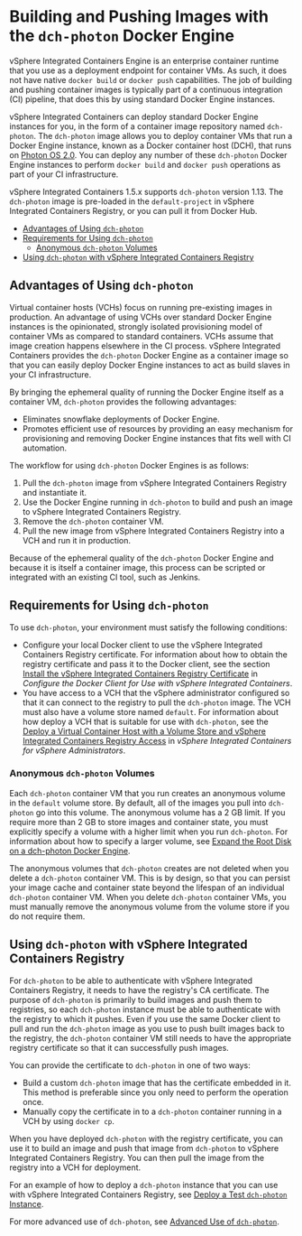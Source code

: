 # Building and Pushing Images with the `dch-photon` Docker Engine 

vSphere Integrated Containers Engine is an enterprise container runtime that you use as a deployment endpoint for container VMs. As such, it does not have native `docker build` or `docker push` capabilities. The job of building and pushing container images is typically part of a continuous integration (CI) pipeline, that does this by using standard Docker Engine instances. 

vSphere Integrated Containers can deploy standard Docker Engine instances for you, in the form of a container image repository named `dch-photon`.  The `dch-photon` image allows you to deploy container VMs that run a Docker Engine instance, known as a Docker container host (DCH), that runs on [Photon OS 2.0](https://vmware.github.io/photon/). You can deploy any number of these `dch-photon` Docker Engine instances to perform `docker build` and `docker push` operations as part of your CI infrastructure. 

vSphere Integrated Containers 1.5.x supports `dch-photon` version 1.13. The `dch-photon` image is pre-loaded in the `default-project` in vSphere Integrated Containers Registry, or you can pull it from Docker Hub. 

- [Advantages of Using `dch-photon`](#advantages)
- [Requirements for Using `dch-photon`](#requirements)
  - [Anonymous `dch-photon` Volumes](#vols) 
- [Using `dch-photon` with vSphere Integrated Containers Registry](#registry)

## Advantages of Using `dch-photon` <a id="advantages"></a> 

Virtual container hosts (VCHs) focus on running pre-existing images in production. An advantage of using VCHs  over standard Docker Engine instances is the opinionated, strongly isolated provisioning model of container VMs as compared to standard containers. VCHs assume that image creation happens elsewhere in the CI process. vSphere Integrated Containers provides the `dch-photon` Docker Engine as a container image so that you can easily deploy Docker Engine instances to act as build slaves in your CI infrastructure.  

By bringing the ephemeral quality of running the Docker Engine itself as a container VM, `dch-photon` provides the following advantages:

- Eliminates snowflake deployments of Docker Engine.
- Promotes efficient use of resources by providing an easy mechanism for provisioning and removing Docker Engine instances that fits well with CI automation.

The workflow for using `dch-photon` Docker Engines is as follows: 

1. Pull the `dch-photon` image from vSphere Integrated Containers Registry and instantiate it.
2. Use the Docker Engine running in `dch-photon` to build and push an image to vSphere Integrated Containers Registry.
3. Remove the `dch-photon` container VM.
4. Pull the new image from vSphere Integrated Containers Registry into a VCH and run it in production.

Because of the ephemeral quality of the `dch-photon` Docker Engine and because it is itself a container image, this process can be scripted or integrated with an existing CI tool, such as Jenkins.

## Requirements for Using `dch-photon` <a id="requirements"></a>

To use `dch-photon`, your environment must satisfy the following conditions: 

- Configure your local Docker client to use the vSphere Integrated Containers Registry certificate. For information about how to obtain the registry certificate and pass it to the Docker client, see the section [Install the vSphere Integrated Containers Registry Certificate](configure_docker_client.md#registry) in *Configure the Docker Client for Use with vSphere Integrated Containers*.
- You have access to a VCH that the vSphere administrator configured so that it can connect to the registry to pull the `dch-photon` image. The VCH must also have a volume store named `default`. For information about how deploy a VCH that is suitable for use with `dch-photon`, see the [Deploy a Virtual Container Host with a Volume Store and vSphere Integrated Containers Registry Access](../vic_vsphere_admin/deploy_vch_dchphoton.md) in *vSphere Integrated Containers for vSphere Administrators*. 

### Anonymous `dch-photon` Volumes <a id="vols"></a>

Each `dch-photon` container VM that you run creates an anonymous volume in the `default` volume store. By default, all of the images you pull into `dch-photon` go into this volume. The anonymous volume has a 2 GB limit. If you require more than 2 GB to store images and container state, you must explicitly specify a volume with a higher limit when you run `dch-photon`. For information about how to specify a larger volume, see [Expand the Root Disk on a dch-photon Docker Engine](dch_expand_disk.md).

The anonymous volumes that `dch-photon` creates are not deleted when you delete a `dch-photon` container VM.  This is by design, so that you can persist your image cache and container state beyond the lifespan of an individual `dch-photon` container VM. When you delete `dch-photon` container VMs, you must manually remove the anonymous volume from the volume store if you do not require them.

## Using `dch-photon` with vSphere Integrated Containers Registry <a id="registry"></a>

For `dch-photon` to be able to authenticate with vSphere Integrated Containers Registry, it needs to have the registry's CA certificate. 
The purpose of `dch-photon` is primarily to build images and push them to registries, so each `dch-photon` instance must be able to authenticate with the registry to which it pushes. Even if you use the same Docker client to pull and run the `dch-photon` image as you use to push built images back to the registry, the `dch-photon` container VM still needs to have the appropriate registry certificate so that it can successfully push images. 

You can provide the certificate to `dch-photon` in one of two ways:

-  Build a custom `dch-photon` image that has the certificate embedded in it. This method is preferable since you only need to perform the operation once.
-  Manually copy the certificate in to a `dch-photon` container running in a VCH by using `docker cp`.

When you have deployed `dch-photon` with the registry certificate, you can use it to build an image and push that image from `dch-photon` to vSphere Integrated Containers Registry. You can then pull the image from the registry into a VCH for deployment. 

For an example of how to deploy a `dch-photon` instance that you can use with vSphere Integrated Containers Registry, see [Deploy a Test `dch-photon` Instance](deploy_test_dch.md).

For more advanced use of `dch-photon`, see [Advanced Use of `dch-photon`](dch_advanced.md).

